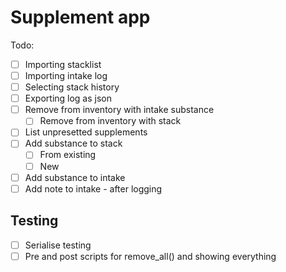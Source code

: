 # Supplement app

Todo:
- [ ] Importing stacklist
- [ ] Importing intake log
- [ ] Selecting stack history
- [ ] Exporting log as json
- [ ] Remove from inventory with intake substance
	- [ ] Remove from inventory with stack
- [ ] List unpresetted supplements
- [ ] Add substance to stack
	- [ ] From existing
	- [ ] New
- [ ] Add substance to intake
- [ ] Add note to intake - after logging
## Testing
- [ ] Serialise testing
- [ ] Pre and post scripts for remove_all() and showing everything
